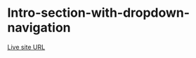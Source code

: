 # Intro-section-with-dropdown-navigation

[Live site URL](https://mustafa-khaled.github.io/Intro-section-with-dropdown-navigation/)
